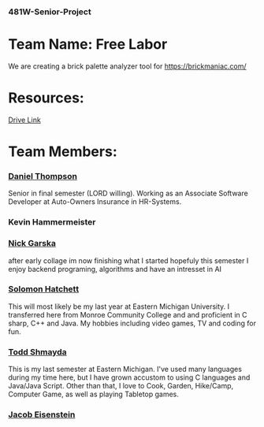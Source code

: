 ### 481W-Senior-Project

# Team Name: Free Labor

We are creating a brick palette analyzer tool for https://brickmaniac.com/

# Resources:
[Drive Link](https://drive.google.com/drive/u/2/folders/1K710zoNXyk16zgeNn4rHGWfX0nVB6qtu)

# Team Members:

### [Daniel Thompson](https://github.com/danthomps1999)
Senior in final semester (LORD willing). Working as an Associate Software Developer at Auto-Owners Insurance in HR-Systems.

### Kevin Hammermeister

### [Nick Garska](https://github.com/Nick-Garska)

after early collage im now finishing what I started hopefuly this semester I enjoy backend programing, algorithms and have an intresset in AI

### [Solomon Hatchett](https://github.com/SoloTHatt)

This will most likely be my last year at Eastern Michigan University. I transferred here from Monroe Community College and and proficient in C sharp, C++ and Java. My hobbies including video games, TV and coding for fun.

### [Todd Shmayda](https://github.com/Desh776)

This is my last semester at Eastern Michigan. I've used many languages during my time here, but I have grown accustom to using C languages and Java/Java Script.
Other than that, I love to Cook, Garden, Hike/Camp, Computer Game, as well as playing Tabletop games.

### [Jacob Eisenstein](https://github.com/jeisenst)
